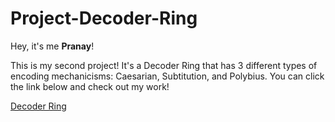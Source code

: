 # Project-Decoder-Ring
Hey, it's me **Pranay**!

This is my second project! It's a Decoder Ring that has 3 different types of encoding mechanicisms: Caesarian, Subtitution, and Polybius. You can click the link below and check out my work!

[Decoder Ring](https://pranayappikatla.github.io/Project-Decoder-Ring/)
